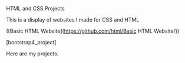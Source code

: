 HTML and CSS Projects

This is a display of websites I made for CSS and HTML

([Basic HTML Website](https://github.com/html/Basic HTML Website/))

[bootstrap4_project]

Here are my projects.
